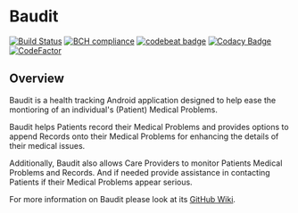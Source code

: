 # Baudit

[![Build Status](https://travis-ci.org/CMPUT301F18T16/Baudit.svg?branch=master)](https://travis-ci.org/CMPUT301F18T16/Baudit)
[![BCH compliance](https://bettercodehub.com/edge/badge/CMPUT301F18T16/Baudit?branch=master)](https://bettercodehub.com/)
[![codebeat badge](https://codebeat.co/badges/6b20132b-9f26-427c-80cd-eb04708b27f5)](https://codebeat.co/projects/github-com-cmput301f18t16-baudit-master)
[![Codacy Badge](https://api.codacy.com/project/badge/Grade/8b174cfd5a34412584e3ea3bd76ba9e5)](https://app.codacy.com/app/CMPUT301F18T16/Baudit?utm_source=github.com&utm_medium=referral&utm_content=CMPUT301F18T16/Baudit&utm_campaign=Badge_Grade_Dashboard)
[![CodeFactor](https://www.codefactor.io/repository/github/cmput301f18t16/baudit/badge)](https://www.codefactor.io/repository/github/cmput301f18t16/baudit)

## Overview 
Baudit is a health tracking Android application designed to help ease the montioring of an 
individual's (Patient) Medical Problems. 

Baudit helps Patients record their Medical Problems and provides options to append Records onto 
their Medical Problems for enhancing the details of their medical issues.

Additionally, Baudit also allows Care Providers to monitor Patients Medical Problems and 
Records. And if needed provide assistance in contacting Patients if their Medical Problems 
appear serious. 

For more information on Baudit please look at its [GitHub Wiki](https://github.com/CMPUT301F18T16/Baudit/wiki).
